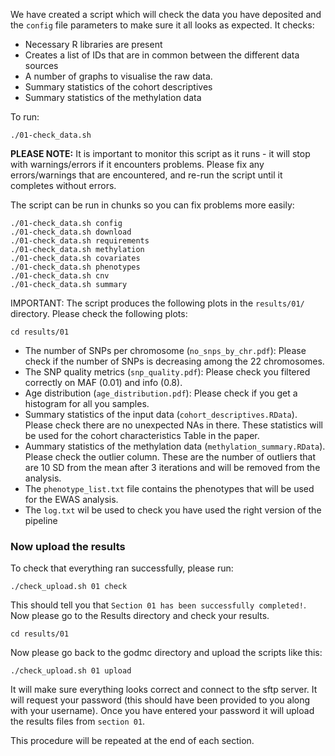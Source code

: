We have created a script which will check the data you have deposited and the `config` file parameters to make sure it all looks as expected. 
It checks:
 - Necessary R libraries are present 
 - Creates a list of IDs that are in common between the different data sources 
 - A number of graphs to visualise the raw data. 
 - Summary statistics of the cohort descriptives
 - Summary statistics of the methylation data

To run:

    ./01-check_data.sh

**PLEASE NOTE:** It is important to monitor this script as it runs - it will stop with warnings/errors if it encounters problems. Please fix any errors/warnings that are encountered, and re-run the script until it completes without errors.

The script can be run in chunks so you can fix problems more easily:
    
    ./01-check_data.sh config
    ./01-check_data.sh download
    ./01-check_data.sh requirements
    ./01-check_data.sh methylation    
    ./01-check_data.sh covariates
    ./01-check_data.sh phenotypes
    ./01-check_data.sh cnv
    ./01-check_data.sh summary

IMPORTANT: The script produces the following plots in the `results/01/` directory. Please check the following plots:
```
cd results/01
```

- The number of SNPs per chromosome (`no_snps_by_chr.pdf`): Please check if the number of SNPs is decreasing among the 22 chromosomes.
- The SNP quality metrics (`snp_quality.pdf`): Please check you filtered correctly on MAF (0.01) and info (0.8).
- Age distribution (`age_distribution.pdf`): Please check if you get a histogram for all you samples. 
- Summary statistics of the input data (`cohort_descriptives.RData`). Please check there are no unexpected NAs in there. These statistics will be used for the cohort characteristics Table in the paper.
- Aummary statistics of the methylation data (`methylation_summary.RData`). Please check the outlier column. These are the number of outliers that are 10 SD from the mean after 3 iterations and will be removed from the analysis.
- The `phenotype_list.txt` file contains the phenotypes that will be used for the EWAS analysis.
- The `log.txt` wil be used to check you have used the right version of the pipeline

### Now upload the results

To check that everything ran successfully, please run:

```
./check_upload.sh 01 check
```

This should tell you that `Section 01 has been successfully completed!`. Now please go to the Results directory and check your results.
```
cd results/01
```


Now please go back to the godmc directory and upload the scripts like this:

```
./check_upload.sh 01 upload
```

It will make sure everything looks correct and connect to the sftp server. It will request your password (this should have been provided to you along with your username). Once you have entered your password it will upload the results files from `section 01`.

This procedure will be repeated at the end of each section.